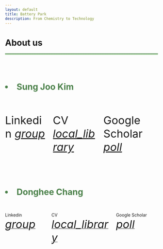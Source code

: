 ```yaml
---
layout: default
title: Battery Park
description: From Chemistry to Technology
---
```


<html>
  <head>
    <title>Google Icons</title>
    <meta name="viewport" content="width=device-width, initial-scale=1">
    <link href="https://fonts.googleapis.com/icon?family=Material+Icons" rel="stylesheet">
  </head>
  <body>
    <h1> About us <i class="arrow right"></i></h1>
    <hr style="background: linear-gradient(#4a8049, #d8f5d0); height: 5px; border: none;">
    <br>
    <br>
    <h1><Li style="color: #4a8049;"><b>Sung Joo Kim</b></Li></h1>
    <br>
    <div class="columns">
      <div class="column">
        <p style="font-size:36px"> Linkedin
          <a href="https://www.linkedin.com/in/sungjookim/">
            <i class="material-icons" style="font-size:36px">group</i>  
          </a>
        </p>
      </div> 
      <div class="column">
        <p style="font-size:36px"> CV
          <a href="https://donghee1025.github.io/Battery-Park/masthead/CV-SJK_092024.pdf">
            <i class="material-icons" style="font-size:36px">local_library</i>  
          </a>
        </p>
      </div>
      <div class="column">
        <p style="font-size:36px"> Google Scholar
          <a href="https://scholar.google.com/citations?user=a_DrrJ0AAAAJ">
            <i class="material-icons" style="font-size:36px">poll</i>  
          </a>
        </p>
      </div>
    </div>
    <br><br>
    <h1><Li style="color: #4a8049;"><b>Donghee Chang</b></Li></h1>
    <br>
    <div class="columns">
      <div class="column">
        <p> Linkedin
          <a href="https://www.linkedin.com/in/dongheechang/">
            <i class="material-icons" style="font-size:36px">group</i>  
          </a>
        </p>
      </div>
      <div class="column">
        <p> CV
          <a href="https://donghee1025.github.io/Battery-Park/masthead/CV_DongheeChang.pdf">
            <i class="material-icons" style="font-size:36px">local_library</i>  
          </a>
        </p>
      </div>
      <div class="column">
        <p> Google Scholar
          <a href="https://scholar.google.com/citations?hl=en&user=FygpjYEAAAAJ">
            <i class="material-icons" style="font-size:36px">poll</i>  
          </a>
        </p>
      </div>
    </div>
  </body>
</html>




